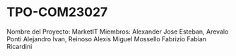 # TPO-COM23027
Nombre del Proyecto: MarketIT
Miembros:
  Alexander Jose Esteban, Arevalo Ponti
  Alejandro Ivan, Reinoso
  Alexis Miguel Mossello
  Fabrizio Fabian Ricardini
